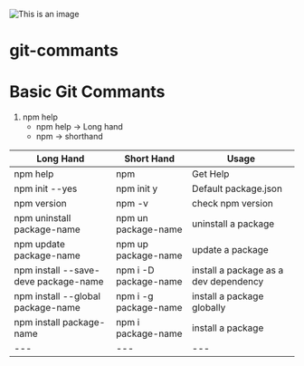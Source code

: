 ![This is an image](https://myoctocat.com/assets/images/base-octocat.svg)
# git-commants
# Basic Git Commants

1. npm help
   - npm help  -> Long hand
   - npm -> shorthand

| Long Hand | Short Hand | Usage |
| --- | --- | --- |
| npm help | npm | Get Help |
| npm init --yes | npm init y| Default package.json |
| npm version | npm -v | check npm version |
| npm uninstall package-name | npm un package-name | uninstall a package |
| npm update package-name | npm up package-name | update a package |
| npm install --save-deve package-name | npm i -D package-name| install a package as a dev dependency |
| npm install --global package-name | npm i -g package-name | install a package globally |
| npm install package-name | npm i package-name | install a package |
| --- | --- | --- |
